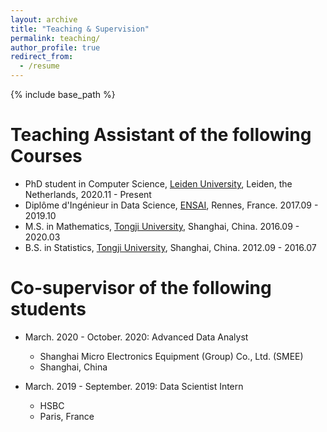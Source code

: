 ```yaml
---
layout: archive
title: "Teaching & Supervision"
permalink: teaching/
author_profile: true
redirect_from:
  - /resume
---
```


{% include base_path %}

Teaching Assistant of the following Courses
======
* PhD student in Computer Science, [Leiden University](https://www.universiteitleiden.nl/en), Leiden, the Netherlands, 2020.11 - Present
* Diplôme d'Ingénieur in Data Science, [ENSAI](https://ensai.fr/en/), Rennes, France. 2017.09 - 2019.10
* M.S. in Mathematics, [Tongji University](https://en.tongji.edu.cn/p/#/), Shanghai, China. 2016.09 - 2020.03
* B.S. in Statistics, [Tongji University](https://en.tongji.edu.cn/p/#/), Shanghai, China. 2012.09 - 2016.07

Co-supervisor of the following students
======
* March. 2020 - October. 2020: Advanced Data Analyst
  * Shanghai Micro Electronics Equipment (Group) Co., Ltd. (SMEE)
  * Shanghai, China

* March. 2019 - September. 2019: Data Scientist Intern
  * HSBC
  * Paris, France
    
